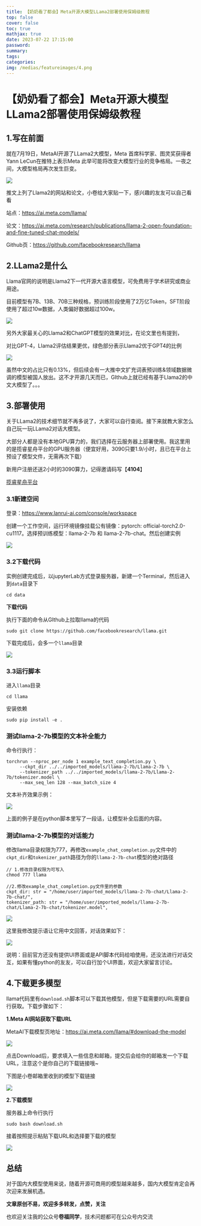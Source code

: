 ```yaml
---
title: 【奶奶看了都会】Meta开源大模型LLama2部署使用保姆级教程
top: false
cover: false
toc: true
mathjax: true
date: 2023-07-22 17:15:00
password:
summary:
tags:
categories:
img: /medias/featureimages/4.png
---
```

# 【奶奶看了都会】Meta开源大模型LLama2部署使用保姆级教程

## 1.写在前面

就在7月19日，MetaAI开源了LLama2大模型，Meta 首席科学家、图灵奖获得者 Yann LeCun在推特上表示Meta 此举可能将改变大模型行业的竞争格局。一夜之间，大模型格局再次发生巨变。

![](https://github.com/longbig/hexo-blogs/blob/main/themes/hexo-theme-matery/source/medias/featureimages/1.png)

推文上列了Llama2的网站和论文，小卷给大家贴一下，感兴趣的友友可以自己看看

站点：https://ai.meta.com/llama/

论文：https://ai.meta.com/research/publications/llama-2-open-foundation-and-fine-tuned-chat-models/

Github页：https://github.com/facebookresearch/llama

## 2.LLama2是什么

Llama官网的说明是Llama2下一代开源大语言模型，可免费用于学术研究或商业用途。

目前模型有7B、13B、70B三种规格，预训练阶段使用了2万亿Token，SFT阶段使用了超过10w数据，人类偏好数据超过100w。

![](https://github.com/longbig/hexo-blogs/blob/main/themes/hexo-theme-matery/source/medias/featureimages/2.png)

另外大家最关心的Llama2和ChatGPT模型的效果对比，在论文里也有提到，

对比GPT-4，Llama2评估结果更优，绿色部分表示Llama2优于GPT4的比例

![](https://github.com/longbig/hexo-blogs/blob/main/themes/hexo-theme-matery/source/medias/featureimages/3.png)

虽然中文的占比只有0.13%，但后续会有一大推中文扩充词表预训练&领域数据微调的模型被国人放出。这不才开源几天而已，GIthub上就已经有基于Llama2的中文大模型了。。。

## 3.部署使用

关于LLama2的技术细节就不再多说了，大家可以自行查阅。接下来就教大家怎么自己玩一玩LLama2对话大模型。

大部分人都是没有本地GPU算力的，我们选择在云服务器上部署使用。我这里用的是揽睿星舟平台的GPU服务器（便宜好用，3090只要1.9/小时，且已在平台上预设了模型文件，无需再次下载）

新用户注册还送2小时的3090算力，记得邀请码写【**4104**】

[揽睿星舟平台](https://www.lanrui-ai.com/register?invitation_code=4104)

### 3.1新建空间

登录：https://www.lanrui-ai.com/console/workspace

创建一个工作空间，运行环境镜像挂载公有镜像：pytorch: official-torch2.0-cu1117。选择预训练模型：llama-2-7b 和 llama-2-7b-chat。然后创建实例

![](https://github.com/longbig/hexo-blogs/blob/main/themes/hexo-theme-matery/source/medias/featureimages/4.png)

### 3.2下载代码

实例创建完成后，以jupyterLab方式登录服务器，新建一个Terminal，然后进入到`data`目录下

```shell
cd data
```

**下载代码**

执行下面的命令从GIthub上拉取llama的代码

```shell
sudo git clone https://github.com/facebookresearch/llama.git
```

下载完成后，会多一个`llama`目录

![](https://github.com/longbig/hexo-blogs/blob/main/themes/hexo-theme-matery/source/medias/featureimages/5.png)

### 3.3运行脚本

进入`llama`目录

```shell
cd llama
```

安装依赖

```shell
sudo pip install -e .
```

### 测试llama-2-7b模型的文本补全能力

命令行执行：

```shell
torchrun --nproc_per_node 1 example_text_completion.py \
     --ckpt_dir ../../imported_models/llama-2-7b/Llama-2-7b \
     --tokenizer_path ../../imported_models/llama-2-7b/Llama-2-7b/tokenizer.model \
     --max_seq_len 128 --max_batch_size 4
```

文本补齐效果示例：

![](https://github.com/longbig/hexo-blogs/blob/main/themes/hexo-theme-matery/source/medias/featureimages/6.png)

上面的例子是在python脚本里写了一段话，让模型补全后面的内容。

### 测试llama-2-7b模型的对话能力

修改llama目录权限为777，再修改`example_chat_completion.py`文件中的`ckpt_dir`和`tokenizer_path`路径为你的`llama-2-7b-chat`模型的绝对路径

```shell
// 1.修改目录权限为可写入
chmod 777 llama

//2.修改example_chat_completion.py文件里的参数
ckpt_dir: str = "/home/user/imported_models/llama-2-7b-chat/Llama-2-7b-chat/",
tokenizer_path: str = "/home/user/imported_models/llama-2-7b-chat/Llama-2-7b-chat/tokenizer.model",
```

![](https://github.com/longbig/hexo-blogs/blob/main/themes/hexo-theme-matery/source/medias/featureimages/7.png)

这里我修改提示语让它用中文回答，对话效果如下：

![](https://github.com/longbig/hexo-blogs/blob/main/themes/hexo-theme-matery/source/medias/featureimages/7_1.png)

说明：目前官方还没有提供UI界面或是API脚本代码给咱使用，还没法进行对话交互，如果有懂python的友友，可以自行加个UI界面，欢迎大家留言讨论。

## 4.下载更多模型

llama代码里有`download.sh`脚本可以下载其他模型，但是下载需要的URL需要自行获取。下载步骤如下：

**1.Meta AI网站获取下载URL**

MetaAI下载模型页地址：https://ai.meta.com/llama/#download-the-model

![](https://github.com/longbig/hexo-blogs/blob/main/themes/hexo-theme-matery/source/medias/featureimages/8.png)

点击Download后，要求填入一些信息和邮箱，提交后会给你的邮箱发一个下载URL，注意这个是你自己的下载链接哦~

下图是小卷邮箱里收到的模型下载链接

![](https://github.com/longbig/hexo-blogs/blob/main/themes/hexo-theme-matery/source/medias/featureimages/9.png)

**2.下载模型**

服务器上命令行执行

```shell
sudo bash download.sh
```

接着按照提示粘贴下载URL和选择要下载的模型

![](https://github.com/longbig/hexo-blogs/blob/main/themes/hexo-theme-matery/source/medias/featureimages/10.png)

## **总结**

对于国内大模型使用来说，随着开源可商用的模型越来越多，国内大模型肯定会再次迎来发展机遇。

**文章原创不易，欢迎多多转发，点赞，关注**

也欢迎关注我的公众号**卷福同学**，技术问题都可在公众号内交流